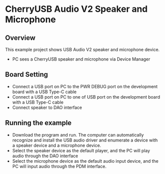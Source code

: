 # CherryUSB Audio V2 Speaker and Microphone

## Overview

This example project shows USB Audio V2 speaker and microphone device.

- PC sees a CherryUSB speaker and microphone via Device Manager

## Board Setting

- Connect a USB port on PC to the PWR DEBUG port on the development board with a USB Type-C cable
- Connect a USB port on PC to one of USB port on the development board with a USB Type-C cable
- Connect speaker to DAO interface

## Running the example

- Download the program and run. The computer can automatically recognize and install the USB audio driver and enumerate a device with a speaker device and a microphone device.
- Select the speaker device as the default player, and the PC will play audio through the DAO interface
- Select the microphone device as the default audio input device, and the PC will input audio through the PDM interface.
